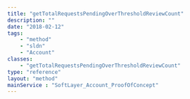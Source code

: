 ```yaml
---
title: "getTotalRequestsPendingOverThresholdReviewCount"
description: ""
date: "2018-02-12"
tags:
    - "method"
    - "sldn"
    - "Account"
classes:
    - "getTotalRequestsPendingOverThresholdReviewCount"
type: "reference"
layout: "method"
mainService : "SoftLayer_Account_ProofOfConcept"
---
```

